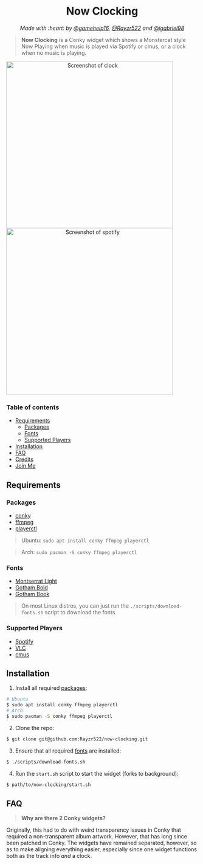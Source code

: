 <h1 align="center">Now Clocking</h1>
<p align="center"><i>Made with :heart: by <a href="https://github.com/gamehelp16">@gamehelp16</a>, <a href="https://github.com/Rayzr522">@Rayzr522</a> and <a href="https://github.com/jgabriel98">@jgabriel98</a></i></p>

> **Now Clocking** is a Conky widget which shows a Monstercat style Now Playing when music is played via Spotify or cmus, or a clock when no music is playing.

<div align="center" style="display:inline">
<img alt="Screenshot of clock" src="res/now-clocking-clock.jpg" width="438px" />
<img alt="Screenshot of spotify" src="res/now-clocking-spotify.jpg" width="438px" />
</div>

### Table of contents

- [Requirements](#requirements)
  - [Packages](#packages)
  - [Fonts](#fonts)
  - [Supported Players](#supported-players)
- [Installation](#installation)
- [FAQ](#faq)
- [Credits](#credits)
- [Join Me](#join-me)

## Requirements

### Packages

- [conky](https://github.com/brndnmtthws/conky/)
- [ffmpeg](https://www.ffmpeg.org/)
- [playerctl](https://github.com/altdesktop/playerctl)

> Ubuntu: `sudo apt install conky ffmpeg playerctl`

> Arch: `sudo pacman -S conky ffmpeg playerctl`

### Fonts

- [Montserrat Light](https://fonts.google.com/specimen/Montserrat?selection.family=Montserrat:300)
- [Gotham Bold](https://www.fontmirror.com/gotham-bold)
- [Gotham Book](https://www.fontmirror.com/gotham-book)

> On most Linux distros, you can just run the `./scripts/download-fonts.sh` script to download the fonts.

### Supported Players

- [Spotify](https://www.spotify.com/)
- [VLC](https://www.videolan.org/)
- [cmus](https://cmus.github.io/)

## Installation

1. Install all required [packages](#packages):
```bash
# Ubuntu
$ sudo apt install conky ffmpeg playerctl
# Arch
$ sudo pacman -S conky ffmpeg playerctl
```
2. Clone the repo:
```bash
$ git clone git@github.com:Rayzr522/now-clocking.git
```
3. Ensure that all required [fonts](#fonts) are installed:
```bash
$ ./scripts/download-fonts.sh
```
4. Run the `start.sh` script to start the widget (forks to background):
```bash
$ path/to/now-clocking/start.sh
```

## FAQ

> **Why are there 2 Conky widgets?**

Originally, this had to do with weird transparency issues in Conky that required a non-transparent album artwork. However, that has long since been patched in Conky. The widgets have remained separated, however, so as to make aligning everything easier, especially since one widget functions both as the track info *and* a clock.

